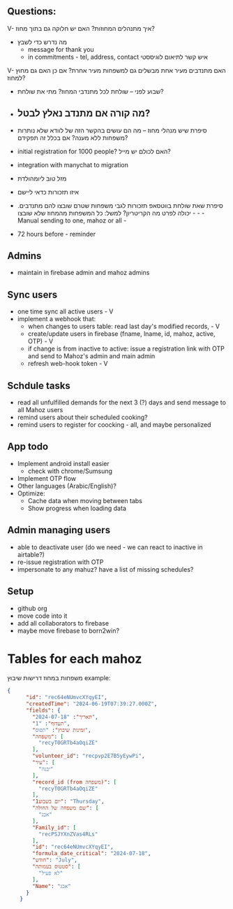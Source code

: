 ## Questions:
V- איך מתנהלים המחוזות? האם יש חלוקה גם בתוך מחוז?

- מה נדרש כדי לשבץ
  - message for thank you
  - in commitments - tel, address, contact איש קשר לתיאום לוגיססטי

V- האם מתנדבים מעיר אחת מבשלים גם למשפחות מעיר אחרת? אם כן האם גם מחוץ למחוז?
- שבוע לפני – שולחת לכל מתנדבי המחוז? מתי את שולחת?
- מה קורה אם מתנדב נאלץ לבטל?
  - 

- סיפרת שיש מנהלי מחוז – מה הם עושים בהקשר הזה של לוודא שלא נותרות משפחות ללא מענה? אם בכלל זה תפקידם?
- initial registration for 1000 people? האם לכולם יש מייל?
- integration with manychat to migration



- מזל טוב ליומהולדת
- איזו תזכורות כדאי ליישם
- סיפרת שאת שולחת בווטסאפ תזכורות לגבי משפחות שטרם שובצו להם מתנדבים. יכולה לפרט מה הקריטריון? למשל: כל המשפחות מהמחוז שלא שובצו - - - Manual sending to one, mahoz or all - 
- 72 hours before - reminder



## Admins
- maintain in firebase admin and mahoz admins

## Sync users
- one time sync all active users - V
- implement a webhook that:
  - when changes to users table: read last day's modified records, - V
  - create/update users in firebase (fname, lname, id, mahoz, active, OTP) - V
  - if change is from inactive to active: issue a registration link with OTP and send to Mahoz's admin and main admin
  - refresh web-hook token - V

## Schdule tasks
- read all unfulfilled demands for the next 3 (?) days and send message to all Mahoz users
- remind users about their scheduled cooking?
- remind users to register for coocking - all, and maybe personalized

## App todo
- Implement android install easier
    - check with chrome/Sumsung
- Implement OTP flow
- Other languages (Arabic/English)?
- Optimize: 
  - Cache data when moving between tabs
  - Show progress when loading data


## Admin managing users
- able to deactivate user (do we need - we can react to inactive in airtable?)
- re-issue registration with OTP
- impersonate to any mahuz? have a list of missing schedules?


## Setup
- github org
- move code into it
- add all collaborators to firebase
- maybe move firebase to born2win?


# Tables for each mahoz
משפחות במחוז
דרישות שיבוץ
example:
```json
{
      "id": "rec64eNUmvcXYqyEI",
      "createdTime": "2024-06-19T07:39:27.000Z",
      "fields": {
        "תאריך": "2024-07-18",
        "תעדוף": "1",
        "זמינות שיבוץ": "תפוס",
        "משפחה": [
          "recyT0GRTb4aOqiZE"
        ],
        "volunteer_id": "recpvp2E7B5yEywPi",
        "עיר": [
          "יבנה"
        ],
        "record_id (from משפחה)": [
          "recyT0GRTb4aOqiZE"
        ],
        "יום בשבוע1": "Thursday",
        "שם משפחה של החולה": [
          "אבג"
        ],
        "Family_id": [
          "recPSJYXnZVas4RLs"
        ],
        "id": "rec64eNUmvcXYqyEI",
        "formula_date_critical": "2024-07-18",
        "חודש": "July",
        "סטטוס בעמותה": [
          "לא פעיל"
        ],
        "Name": "אבג"
      }
    }
```